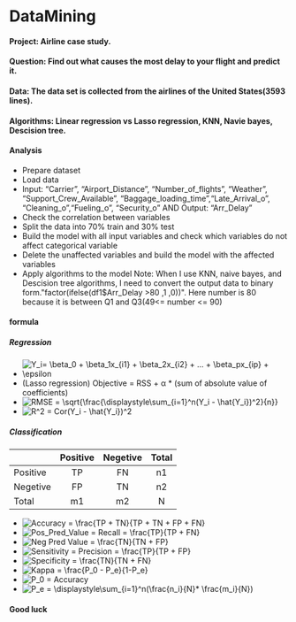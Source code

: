 # DataMining
#### Project: Airline case study. 
#### Question: Find out what causes the most delay to your flight and predict it.
#### Data: The data set is collected from the airlines of the United States(3593 lines).
#### Algorithms: Linear regression vs Lasso regression, KNN, Navie bayes, Descision tree.
#### Analysis
- Prepare dataset
- Load data
- Input: “Carrier”, “Airport_Distance”, “Number_of_flights”, “Weather”, “Support_Crew_Available”, “Baggage_loading_time”,“Late_Arrival_o”, “Cleaning_o”,“Fueling_o”, “Security_o” AND Output: “Arr_Delay”
- Check the correlation between variables
- Split the data into 70% train and 30% test  
- Build the model with all input variables and check which variables do not affect categorical variable
- Delete the unaffected variables and build the model with the affected variables
- Apply algorithms to the model
Note: When I use KNN, naive bayes, and Descision tree algorithms, I need to convert the output data to binary form."factor(ifelse(df1$Arr_Delay >80 ,1 ,0))". Here number is 80 because it is between Q1 and Q3(49<= number <= 90)
#### formula
##### Regression 
- <img src="https://latex.codecogs.com/svg.image?&space;Y_i=&space;\beta_0&space;&plus;&space;\beta_1x_{i1}&space;&plus;&space;\beta_2x_{i2}&space;&plus;&space;...&space;&plus;&space;\beta_px_{ip}&space;&plus;&space;\epsilon" title=" Y_i= \beta_0 + \beta_1x_{i1} + \beta_2x_{i2} + ... + \beta_px_{ip} + \epsilon" />
- (Lasso regression) Objective = RSS + α * (sum of absolute value of coefficients)  
- <img src="https://latex.codecogs.com/svg.image?RMSE&space;=&space;\sqrt{\frac{\displaystyle\sum_{i=1}^n(Y_i&space;-&space;\hat{Y_i})^2}{n}}" title="RMSE = \sqrt{\frac{\displaystyle\sum_{i=1}^n(Y_i - \hat{Y_i})^2}{n}}" />
- <img src="https://latex.codecogs.com/svg.image?R^2&space;=&space;Cor(Y_i&space;-&space;\hat{Y_i})^2" title="R^2 = Cor(Y_i - \hat{Y_i})^2" />
##### Classification
|  | Positive | Negetive | Total |  
|:---|:--------:|:------:|:--------:| 
| Positive | TP | FN | n1 |
| Negetive | FP | TN | n2 | 
| Total | m1 | m2 | N |
- <img src="https://latex.codecogs.com/svg.image?Accuracy&space;=&space;\frac{TP&space;&plus;&space;TN}{TP&space;&plus;&space;TN&space;&plus;&space;FP&space;&plus;&space;FN}&space;" title="Accuracy = \frac{TP + TN}{TP + TN + FP + FN} " />
- <img src="https://latex.codecogs.com/svg.image?Pos_Pred_Value&space;&space;=&space;Recall&space;=&space;\frac{TP}{TP&space;&plus;&space;FN}&space;" title="Pos_Pred_Value = Recall = \frac{TP}{TP + FN} " />
- <img src="https://latex.codecogs.com/svg.image?Neg&space;Pred&space;Value&space;=&space;\frac{TN}{TN&space;&plus;&space;FP}" title="Neg Pred Value = \frac{TN}{TN + FP}" />
- <img src="https://latex.codecogs.com/svg.image?Sensitivity&space;=&space;Precision&space;=&space;\frac{TP}{TP&space;&plus;&space;FP}" title="Sensitivity = Precision = \frac{TP}{TP + FP}" />
- <img src="https://latex.codecogs.com/svg.image?Specificity&space;=&space;\frac{TN}{TN&space;&plus;&space;FN}&space;" title="Specificity = \frac{TN}{TN + FN} " />
- <img src="https://latex.codecogs.com/svg.image?Kappa&space;=&space;\frac{P_0&space;-&space;P_e}{1-P_e}" title="Kappa = \frac{P_0 - P_e}{1-P_e}" />
- <img src="https://latex.codecogs.com/svg.image?P_0&space;=&space;Accuracy&space;" title="P_0 = Accuracy " />
- <img src="https://latex.codecogs.com/svg.image?P_e&space;=&space;\displaystyle\sum_{i=1}^n(\frac{n_i}{N}*&space;\frac{m_i}{N})" title="P_e = \displaystyle\sum_{i=1}^n(\frac{n_i}{N}* \frac{m_i}{N})" />
#### Good luck

